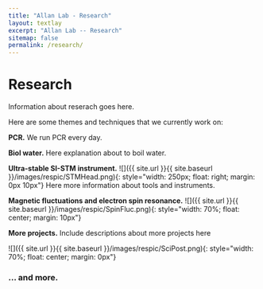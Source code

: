 ```yaml
---
title: "Allan Lab - Research"
layout: textlay
excerpt: "Allan Lab -- Research"
sitemap: false
permalink: /research/
---
```


# Research

Information about reserach goes here.

Here are some themes and techniques that we currently work on:

**PCR.** We run PCR every day.


**Biol water.** Here explanation about to boil water.


**Ultra-stable SI-STM instrument.**  ![]({{ site.url }}{{ site.baseurl }}/images/respic/STMHead.png){: style="width: 250px; float: right; margin: 0px 10px"}
Here more information about tools and instruments.


**Magnetic fluctuations and electron spin resonance.**
![]({{ site.url }}{{ site.baseurl }}/images/respic/SpinFluc.png){: style="width: 70%; float: center; margin: 10px"}

**More projects.**
Include descriptions about more projects here

![]({{ site.url }}{{ site.baseurl }}/images/respic/SciPost.png){: style="width: 70%; float: center; margin: 0px"}

### ... and more.
